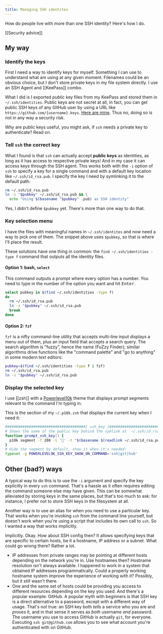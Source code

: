 ```yaml
---
title: Managing SSH identites
---
```


How do people live with more than one SSH identity? Here's how I do.

[[Security advice]]

## My way

### Identify the keys

First I need a way to identify keys for myself. Something I can use to understand what am using at any given moment. Filenames could be an obvious choice, but I don't store private keys in my file system directly. I use an SSH Agent and [[KeePass]] combo.

What I did is I exported _public_ key files from my KeePass and stored them in `~/.ssh/identities`. Public keys are not secret at all, in fact, you can get public SSH keys of any GitHub user by using a URL like `https://github.com/{username}.keys`. [Here are mine](https://github.com/D-side.keys). Thus no, doing so is not in any way a security risk.

Why are public keys useful, you might ask, if `ssh` needs a private key to authenticate? Read on.

### Tell `ssh` the correct key

What I found is that `ssh` can actually accept **public keys** as identities, as long as it has access to respective private keys! And in my case it can access keys through the SSH agent. This works both with the `-i` option of `ssh` to specify a key for a single command and with a default key location like `~/.ssh/id_rsa.pub`. I specify the key I need by symlinking it to the default path:

```sh
rm ~/.ssh/id_rsa.pub
ln -s "$pubkey" ~/.ssh/id_rsa.pub && \
  echo "Using $(basename "$pubkey" .pub) as SSH identity"
```

Yes, I didn't define `$pubkey` yet. There's more than one way to do that.

### Key selection menu

I have the files with meaningful names in `~/.ssh/identites` and now need a way to pick one of them. The snippet above uses `$pubkey`, so that is where I'll place the result.

These solutions have one thing in common: the `find ~/.ssh/identities -type f` command that outputs all the identity files.

#### Option 1: bash, `select`

This command outputs a prompt where every option has a number. You need to type in the number of the option you want and hit <kbd>Enter</kbd>.

```bash
select pubkey in $(find ~/.ssh/identities -type f)
do
  rm ~/.ssh/id_rsa.pub
  ln -s "$pubkey" ~/.ssh/id_rsa.pub
  break
done
```

#### Option 2: `fzf`

`fzf` is a nifty command-line utility that accepts multi-line input displays a menu out of them, plus an input field that accepts a search query. The search algorithm is "fuzzy", hence the name (FuZzy Finder); similar algorithms drive  functions like the "command palette" and "go to anything" in some modern text editors:

```sh
pubkey=$(find ~/.ssh/identities -type f | fzf)
rm ~/.ssh/id_rsa.pub
ln -s "$pubkey" ~/.ssh/id_rsa.pub
```

### Display the selected key

I use [[zsh]] with a [Powerlevel10k](https://github.com/romkatv/powerlevel10k) theme that displays prompt segments relevant to the command I'm typing in.

This is the section of my `~/.p10k.zsh` that displays the current key when I need it:

```zsh
#####################################[ ssh_key ]#####################################
# Shows the name of the public key behind the symlink at `~/.ssh/id_rsa.pub`
function prompt_ssh_key() {
  p10k segment -f 208 -i '🔑' -t "$(basename $(readlink ~/.ssh/id_rsa.pub) .pub)"
}
# Hide the segment by default, show it when it's needed:
typeset -g POWERLEVEL9K_SSH_KEY_SHOW_ON_COMMAND='ssh|git|hub'
```

## Other (bad?) ways

A typical way to do this is to use the `-i` argument and specify the key explicitly in every `ssh` command. That's a hassle as it often requires editing the command someone else may have given. This can be somewhat alleviated by storing keys in the same places, but that's too much to ask: for instance, I prefer not to store SSH keys in the filesystem at all.

Another way is to use an alias for when you need to use a particular key. That works when you're invoking `ssh` from the command line yourself, but doesn't work when you're using a script that includes its own call to `ssh`. So I wanted a way that works implicitly.

Implicitly. Okay. How about SSH config then? It allows specifying keys that are specific to certain hosts, be it a hostname, IP address or a subnet. What could go wrong there? Rather a lot.

* IP addresses from private ranges may be pointing at different hosts depending on the network you're in. Use hostnames then? Hostname resolution isn't always available. I happened to work in a system that obtained IP addresses programmatically. Could a properly working hostname system improve the experience of working with it? Possibly, but it still wasn't there.
* One and the same set of hosts could be providing you access to different resources depending on the key you used. And there's a popular example: GitHub. A popular myth with beginners is that SSH key is a direct alternative to a password, except with a different way of usage. That's not true: an SSH key both _tells_ a service who you are and _proves_ it, and in that sense it serves as _both_ username _and_ password. The username you use to access GitHub is actually `git`, for everyone. Executing `ssh git@github.com` allows you to see what account you're authenticated with on GitHub.
